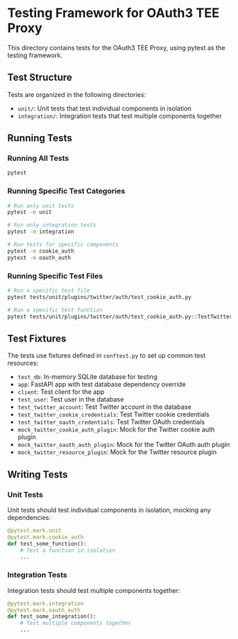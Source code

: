 # Testing Framework for OAuth3 TEE Proxy

This directory contains tests for the OAuth3 TEE Proxy, using pytest as the testing framework.

## Test Structure

Tests are organized in the following directories:

- `unit/`: Unit tests that test individual components in isolation
- `integration/`: Integration tests that test multiple components together

## Running Tests

### Running All Tests

```bash
pytest
```

### Running Specific Test Categories

```bash
# Run only unit tests
pytest -m unit

# Run only integration tests
pytest -m integration

# Run tests for specific components
pytest -m cookie_auth
pytest -m oauth_auth
```

### Running Specific Test Files

```bash
# Run a specific test file
pytest tests/unit/plugins/twitter/auth/test_cookie_auth.py

# Run a specific test function
pytest tests/unit/plugins/twitter/auth/test_cookie_auth.py::TestTwitterCookieAuthorizationPlugin::test_credentials_from_string
```

## Test Fixtures

The tests use fixtures defined in `conftest.py` to set up common test resources:

- `test_db`: In-memory SQLite database for testing
- `app`: FastAPI app with test database dependency override
- `client`: Test client for the app
- `test_user`: Test user in the database
- `test_twitter_account`: Test Twitter account in the database
- `test_twitter_cookie_credentials`: Test Twitter cookie credentials
- `test_twitter_oauth_credentials`: Test Twitter OAuth credentials
- `mock_twitter_cookie_auth_plugin`: Mock for the Twitter cookie auth plugin
- `mock_twitter_oauth_auth_plugin`: Mock for the Twitter OAuth auth plugin
- `mock_twitter_resource_plugin`: Mock for the Twitter resource plugin

## Writing Tests

### Unit Tests

Unit tests should test individual components in isolation, mocking any dependencies:

```python
@pytest.mark.unit
@pytest.mark.cookie_auth
def test_some_function():
    # Test a function in isolation
    ...
```

### Integration Tests

Integration tests should test multiple components together:

```python
@pytest.mark.integration
@pytest.mark.oauth_auth
def test_some_integration():
    # Test multiple components together
    ...
```